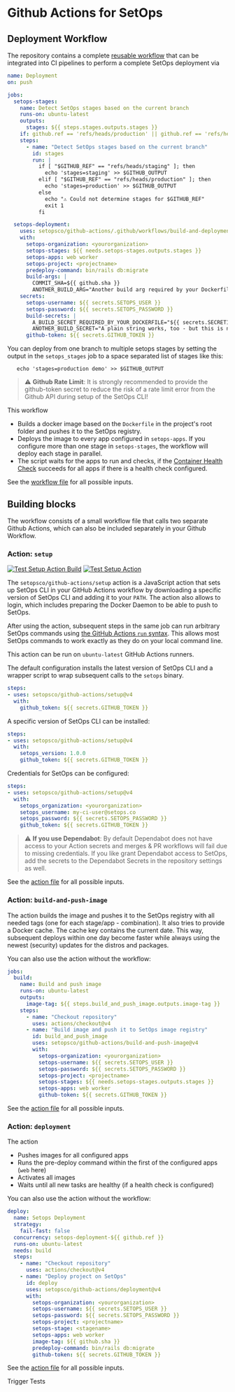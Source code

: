 # Github Actions for SetOps

## Deployment Workflow

The repository contains a complete [reusable workflow](https://docs.github.com/en/actions/using-workflows/reusing-workflows) that can be integrated into CI pipelines to perform a complete SetOps deployment via

```yaml
name: Deployment
on: push

jobs:
  setops-stages:
    name: Detect SetOps stages based on the current branch
    runs-on: ubuntu-latest
    outputs:
      stages: ${{ steps.stages.outputs.stages }}
    if: github.ref == 'refs/heads/production' || github.ref == 'refs/heads/staging'
    steps:
      - name: "Detect SetOps stages based on the current branch"
        id: stages
        run: |
          if [ "$GITHUB_REF" == "refs/heads/staging" ]; then
            echo 'stages=staging' >> $GITHUB_OUTPUT
          elif [ "$GITHUB_REF" == "refs/heads/production" ]; then
            echo 'stages=production' >> $GITHUB_OUTPUT
          else
            echo "⚠️ Could not determine stages for $GITHUB_REF"
            exit 1
          fi

  setops-deployment:
    uses: setopsco/github-actions/.github/workflows/build-and-deployment-workflow.yml@v3
    with:
      setops-organization: <yourorganization>
      setops-stages: ${{ needs.setops-stages.outputs.stages }}
      setops-apps: web worker
      setops-project: <projectname>
      predeploy-command: bin/rails db:migrate
      build-args: |
        COMMIT_SHA=${{ github.sha }}
        ANOTHER_BUILD_ARG="Another build arg required by your Dockerfile"
    secrets:
      setops-username: ${{ secrets.SETOPS_USER }}
      setops-password: ${{ secrets.SETOPS_PASSWORD }}
      build-secrets: |
        A_BUILD_SECRET_REQUIRED_BY_YOUR_DOCKERFILE="${{ secrets.SECRET1 }}"
        ANOTHER_BUILD_SECRET="A plain string works, too - but this is not secret anymore :-)"
      github-token: ${{ secrets.GITHUB_TOKEN }}
```

You can deploy from one branch to multiple setops stages by setting the output in the `setops_stages` job to a space separated list of stages like this:
```
   echo 'stages=production demo' >> $GITHUB_OUTPUT
```

> :warning: **Github Rate Limit**: It is strongly recommended to provide the github-token secret to  reduce the risk of a rate limit error from the Github API during setup of the SetOps CLI!

This workflow

* Builds a docker image based on the `Dockerfile` in the project's root folder and pushes it to the SetOps registry.
* Deploys the image to every app configured in `setops-apps`. If you configure more than one stage in `setops-stages`, the workflow will deploy each stage in parallel.
* The script waits for the apps to run and checks, if the [Container Health Check](https://docs.setops.co/latest/user/configuration/apps/#container-health-check) succeeds for all apps if there is a health check configured.

See the [workflow file](.github/workflows/build-and-deployment-workflow.yml) for all possible inputs.

## Building blocks

The workflow consists of a small workflow file that calls two separate Github Actions, which can also be included separately in your Github Workflow.

### Action: `setup`

<p align="left">
  <a href="https://github.com/setopsco/github-actions/actions"><img alt="Test Setup Action Build" src="https://github.com/setopsco/github-actions/workflows/test-setup-action-build/badge.svg" /></a>
  <a href="https://github.com/setopsco/github-actions/actions"><img alt="Test Setup Action" src="https://github.com/setopsco/github-actions/workflows/test-setup-action/badge.svg" /></a>
</p>

The `setopsco/github-actions/setup` action is a JavaScript action that sets up SetOps CLI in your GitHub Actions workflow by downloading a specific version of SetOps CLI and adding it to your `PATH`. The action also allows to login, which includes preparing the Docker Daemon to be able to push to SetOps.

After using the action, subsequent steps in the same job can run arbitrary SetOps commands using [the GitHub Actions `run` syntax](https://help.github.com/en/actions/reference/workflow-syntax-for-github-actions#jobsjob_idstepsrun). This allows most SetOps commands to work exactly as they do on your local command line.

This action can be run on `ubuntu-latest` GitHub Actions runners.

The default configuration installs the latest version of SetOps CLI and a wrapper script to wrap subsequent calls to the `setops` binary.

```yaml
steps:
- uses: setopsco/github-actions/setup@v4
  with:
    github_token: ${{ secrets.GITHUB_TOKEN }}
```

A specific version of SetOps CLI can be installed:

```yaml
steps:
- uses: setopsco/github-actions/setup@v4
  with:
    setops_version: 1.0.0
    github_token: ${{ secrets.GITHUB_TOKEN }}
```

Credentials for SetOps can be configured:

```yaml
steps:
- uses: setopsco/github-actions/setup@v4
  with:
    setops_organization: <yourorganization>
    setops_username: my-ci-user@setops.co
    setops_password: ${{ secrets.SETOPS_PASSWORD }}
    github_token: ${{ secrets.GITHUB_TOKEN }}
```

> :warning: **If you use Dependabot**: By default Dependabot does not have access to your Action secrets and merges & PR workflows will fail due to missing credentials. If you like grant Dependabot access to SetOps, add the secrets to the Dependabot Secrets in the repository settings as well.

See the [action file](setup/action.yml) for all possible inputs.

### Action: `build-and-push-image`

The action builds the image and pushes it to the SetOps registry with all needed tags (one for each stage/app - combination). It also tries to provide a Docker cache. The cache key contains the current date. This way, subsequent deploys within one day become faster while always using the newest (security) updates for the distros and packages.

You can also use the action without the workflow:

```yaml
jobs:
  build:
    name: Build and push image
    runs-on: ubuntu-latest
    outputs:
      image-tag: ${{ steps.build_and_push_image.outputs.image-tag }}
    steps:
      - name: "Checkout repository"
        uses: actions/checkout@v4
      - name: "Build image and push it to SetOps image registry"
        id: build_and_push_image
        uses: setopsco/github-actions/build-and-push-image@v4
        with:
          setops-organization: <yourorganization>
          setops-username: ${{ secrets.SETOPS_USER }}
          setops-password: ${{ secrets.SETOPS_PASSWORD }}
          setops-project: <projectname>
          setops-stages: ${{ needs.setops-stages.outputs.stages }}
          setops-apps: web worker
          github-token: ${{ secrets.GITHUB_TOKEN }}
```

See the [action file](build-and-push-image/action.yml) for all possible inputs.

### Action: `deployment`

The action

* Pushes images for all configured apps
* Runs the pre-deploy command within the first of the configured apps (`web` here)
* Activates all images
* Waits until all new tasks are healthy (if a health check is configured)

You can also use the action without the workflow:

```yaml
deploy:
  name: Setops Deployment
  strategy:
    fail-fast: false
  concurrency: setops-deployment-${{ github.ref }}
  runs-on: ubuntu-latest
  needs: build
  steps:
    - name: "Checkout repository"
      uses: actions/checkout@v4
    - name: "Deploy project on SetOps"
      id: deploy
      uses: setopsco/github-actions/deployment@v4
      with:
        setops-organization: <yourorganization>
        setops-username: ${{ secrets.SETOPS_USER }}
        setops-password: ${{ secrets.SETOPS_PASSWORD }}
        setops-project: <projectname>
        setops-stage: <stagename>
        setops-apps: web worker
        image-tag: ${{ github.sha }}
        predeploy-command: bin/rails db:migrate
        github-token: ${{ secrets.GITHUB_TOKEN }}
```

See the [action file](deployment/action.yml) for all possible inputs.

Trigger Tests
